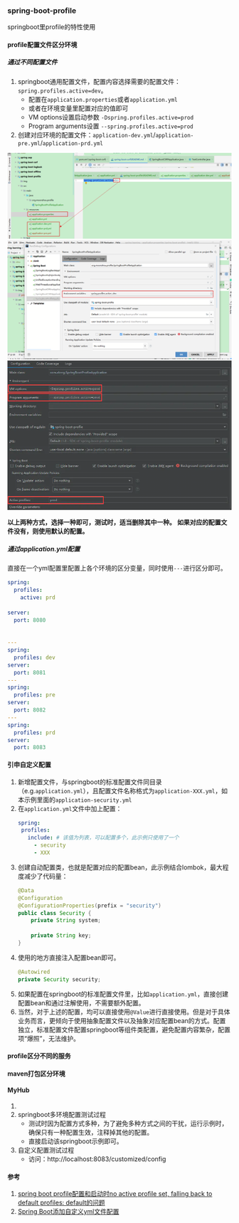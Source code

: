 ### spring-boot-profile
springboot里profile的特性使用

#### profile配置文件区分环境
##### 通过不同配置文件
1. springboot通用配置文件，配置内容选择需要的配置文件：`spring.profiles.active=dev`。
    * 配置在`application.properties`或者`application.yml`
    * 或者在环境变量里配置对应的值即可
    * VM options设置启动参数 `-Dspring.profiles.active=prod`
    * Program arguments设置 `--spring.profiles.active=prod`
1. 创建对应环境的配置文件：`application-dev.yml`/`application-pre.yml`/`application-prd.yml`

![profile property](./img/profile-property.png)
![profile environment](./img/profile-environment.png)
![profile param](./img/profile-param.png)

**以上两种方式，选择一种即可，测试时，适当删除其中一种。**
**如果对应的配置文件没有，则使用默认的配置。**

##### 通过application.yml配置
直接在一个yml配置里配置上各个环境的区分变量，同时使用`---`进行区分即可。
```yml
spring:
  profiles:
    active: prd

server:
  port: 8080


---
spring:
  profiles: dev
server:
  port: 8081
---
spring:
  profiles: pre
server:
  port: 8082
---
spring:
  profiles: prd
server:
  port: 8083
```

#### 引申自定义配置
1. 新增配置文件，与springboot的标准配置文件同目录（e.g.`application.yml`），且配置文件名称格式为`application-XXX.yml`，如本示例里面的`application-security.yml`
1. 在`application.yml`文件中加上配置：
    ```yml
   spring:
     profiles:
       include: # 该值为列表，可以配置多个，此示例只使用了一个
         - security
         - XXX
   ```
1. 创建自动配置类，也就是配置对应的配置bean，此示例结合lombok，最大程度减少了代码量：
    ```java
    @Data
    @Configuration
    @ConfigurationProperties(prefix = "security")
    public class Security {
        private String system;
    
        private String key;
    }
    
    ```
1. 使用的地方直接注入配置bean即可。
    ```java
    @Autowired
    private Security security;
    ```
1. 如果配置在springboot的标准配置文件里，比如`application.yml`，直接创建配置bean和通过注解使用，不需要额外配置。
1. 当然，对于上述的配置，均可以直接使用`@Value`进行直接使用。但是对于具体业务而言，更倾向于使用抽象配置文件以及抽象对应配置bean的方式。配置独立，标准配置文件配置springboot等组件类配置，避免配置内容繁杂，配置项“爆照”，无法维护。


#### profile区分不同的服务

#### maven打包区分环境


#### MyHub
1. 
2. springboot多环境配置测试过程
    * 测试时因为配置方式多种，为了避免多种方式之间的干扰，运行示例时，确保只有一种配置生效，注释掉其他的配置。
    * 直接启动该springboot示例即可。
1. 自定义配置测试过程
    * 访问：http://localhost:8083/customized/config
    
#### 参考
1. [spring boot profile配置和启动时no active profile set, falling back to default profiles: default的问题](https://blog.csdn.net/benbenniaono1/article/details/105632264)
1. [Spring Boot添加自定义yml文件配置](https://blog.csdn.net/u013314786/article/details/87975279)
